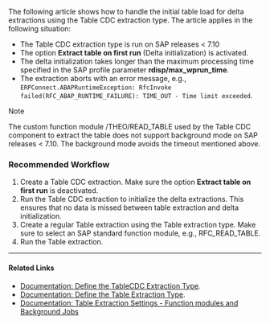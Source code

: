 The following article shows how to handle the initial table load for delta extractions using the Table CDC extraction type. The article applies in the following situation:

- The Table CDC extraction type is run on SAP releases < 7.10
- The option **Extract table on first run** (Delta initialization) is activated.
- The delta initialization takes longer than the maximum processing time specified in the SAP profile parameter **rdisp/max_wprun_time**.
- The extraction aborts with an error message, e.g., `ERPConnect.ABAPRuntimeException: RfcInvoke failed(RFC_ABAP_RUNTIME_FAILURE): TIME_OUT - Time limit exceeded`.

Note

The custom function module /THEO/READ_TABLE used by the Table CDC component to extract the table does not support background mode on SAP releases < 7.10. The background mode avoids the timeout mentioned above.

### Recommended Workflow

1. Create a Table CDC extraction. Make sure the option **Extract table on first run** is deactivated.
1. Run the Table CDC extraction to initialize the delta extractions. This ensures that no data is missed between table extraction and delta initialization.
1. Create a regular Table extraction using the Table extraction type. Make sure to select an SAP standard function module, e.g., RFC_READ_TABLE.
1. Run the Table extraction.

______________________________________________________________________

#### Related Links

- [Documentation: Define the TableCDC Extraction Type](../../documentation/table-cdc/#define-the-table-cdc-extraction-type).
- [Documentation: Define the Table Extraction Type](../../documentation/table/#define-the-table-extraction-type).
- [Documentation: Table Extraction Settings - Function modules and Background Jobs](../../documentation/table/settings/#extract-data-in-background-job)
